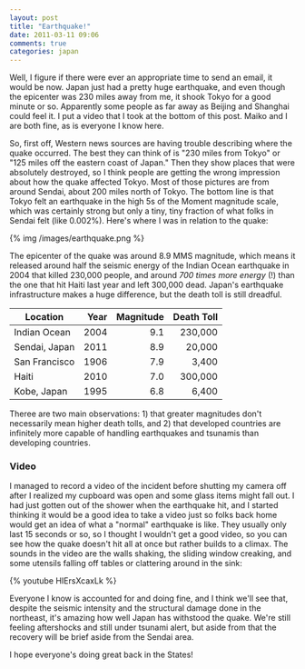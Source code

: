 ```yaml
---
layout: post
title: "Earthquake!"
date: 2011-03-11 09:06
comments: true
categories: japan
---
```


Well, I figure if there were ever an appropriate time to send an email, it
would be now. Japan just had a pretty huge earthquake, and even though the
epicenter was 230 miles away from me, it shook Tokyo for a good minute or
so. Apparently some people as far away as Beijing and Shanghai could feel it. I
put a video that I took at the bottom of this post. Maiko and I are both fine,
as is everyone I know here.

So, first off, Western news sources are having trouble describing where the
quake occurred. The best they can think of is "230 miles from Tokyo" or
"125 miles off the eastern coast of Japan." Then they show places that were
absolutely destroyed, so I think people are getting the wrong impression about
how the quake affected Tokyo. Most of those pictures are from around Sendai,
about 200 miles north of Tokyo. The bottom line is that Tokyo felt an earthquake
in the high 5s of the Moment magnitude scale, which was certainly strong but
only a tiny, tiny fraction of what folks in Sendai felt (like 0.002%). Here's
where I was in relation to the quake:

{% img /images/earthquake.png %}

The epicenter of the quake was around 8.9 MMS magnitude, which means it released
around half the seismic energy of the Indian Ocean earthquake in 2004 that
killed 230,000 people, and around _700 times more energy_ (!) than the one that
hit Haiti last year and left 300,000 dead. Japan's earthquake infrastructure
makes a huge difference, but the death toll is still dreadful.

Location      | Year | Magnitude | Death Toll
--------------|-----:|----------:|----------:
Indian Ocean  | 2004 |       9.1 |    230,000
Sendai, Japan | 2011 |       8.9 |     20,000
San Francisco | 1906 |       7.9 |      3,400
Haiti         | 2010 |       7.0 |    300,000
Kobe, Japan   | 1995 |       6.8 |      6,400

Theree are two main observations: 1) that greater magnitudes don't necessarily
mean higher death tolls, and 2) that developed countries are infinitely more
capable of handling earthquakes and tsunamis than developing countries.

### Video

I managed to record a video of the incident before shutting my camera off after I realized my
cupboard was open and some glass items might fall out. I had just gotten out of the shower when the
earthquake hit, and I started thinking it would be a good idea to take a video just so folks back
home would get an idea of what a "normal" earthquake is like. They usually only last 15 seconds or
so, so I thought I wouldn't get a good video, so you can see how the quake doesn't hit all at once
but rather builds to a climax. The sounds in the video are the walls shaking, the sliding window
creaking, and some utensils falling off tables or clattering around in the sink:

{% youtube HIErsXcaxLk %}

Everyone I know is accounted for and doing fine, and I think we'll see that,
despite the seismic intensity and the structural damage done in the northeast,
it's amazing how well Japan has withstood the quake. We're still feeling
aftershocks and still under tsunami alert, but aside from that the recovery will
be brief aside from the Sendai area.

I hope everyone's doing great back in the States!
